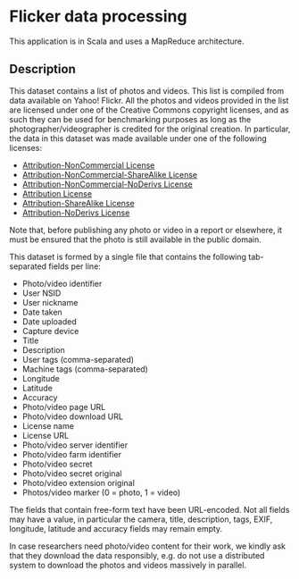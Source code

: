 # Flicker data processing
This application is in Scala and uses a MapReduce architecture.

## Description
This dataset contains a list of photos and videos. This list is compiled from data available on Yahoo! Flickr. All the photos and videos provided in the list are licensed under one of the Creative Commons copyright licenses, and as such they can be used for benchmarking purposes as long as the photographer/videographer is credited for the original creation. In particular, the data in this dataset was made available under one of the following licenses:

* [Attribution-NonCommercial License](http://creativecommons.org/licenses/by-nc/2.0/)
* [Attribution-NonCommercial-ShareAlike License](http://creativecommons.org/licenses/by-nc-sa/2.0/)
* [Attribution-NonCommercial-NoDerivs License](http://creativecommons.org/licenses/by-nc-nd/2.0/)
* [Attribution License](http://creativecommons.org/licenses/by/2.0/)
* [Attribution-ShareAlike License](http://creativecommons.org/licenses/by-sa/2.0/)
* [Attribution-NoDerivs License](http://creativecommons.org/licenses/by-nd/2.0/)

Note that, before publishing any photo or video in a report or elsewhere, it must be ensured that the photo is still available in the public domain.

This dataset is formed by a single file that contains the following tab-separated fields per line:
* Photo/video identifier
* User NSID
* User nickname
* Date taken
* Date uploaded
* Capture device
* Title
* Description
* User tags (comma-separated)
* Machine tags (comma-separated)
* Longitude
* Latitude
* Accuracy
* Photo/video page URL
* Photo/video download URL
* License name
* License URL
* Photo/video server identifier
* Photo/video farm identifier
* Photo/video secret
* Photo/video secret original
* Photo/video extension original
* Photos/video marker (0 = photo, 1 = video)

The fields that contain free-form text have been URL-encoded. Not all fields may have a value, in particular the camera, title, description, tags, EXIF, longitude, latitude and accuracy fields may remain empty.

In case researchers need photo/video content for their work, we kindly ask that they download the data responsibly, e.g. do not use a distributed system to download the photos and videos massively in parallel.
